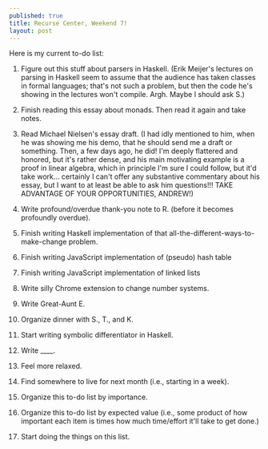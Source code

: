 ```yaml
---
published: true
title: Recurse Center, Weekend 7!
layout: post
---
```

Here is my current to-do list:

1. Figure out this stuff about parsers in Haskell. (Erik Meijer's lectures on parsing in Haskell seem to assume that the audience has taken classes in formal languages; that's not such a problem, but then the code he's showing in the lectures won't compile. Argh. Maybe I should ask S.)

2. Finish reading this essay about monads. Then read it again and take notes.

3. Read Michael Nielsen's essay draft. (I had idly mentioned to him, when he was showing me his demo, that he should send me a draft or something. Then, a few days ago, he did! I'm deeply flattered and honored, but it's rather dense, and his main motivating example is a proof in linear algebra, which in principle I'm sure I could follow, but it'd take work... certainly I can't offer any substantive commentary about his essay, but I want to at least be able to ask him questions!!! TAKE ADVANTAGE OF YOUR OPPORTUNITIES, ANDREW!)

4. Write profound/overdue thank-you note to R. (before it becomes profoundly overdue).

5. Finish writing Haskell implementation of that all-the-different-ways-to-make-change problem. 

6. Finish writing JavaScript implementation of (pseudo) hash table

7. Finish writing JavaScript implementation of linked lists

8. Write silly Chrome extension to change number systems.

9. Write Great-Aunt E.

10. Organize dinner with S., T., and K.

11. Start writing symbolic differentiator in Haskell.

12. Write ____.

13. Feel more relaxed.

14. Find somewhere to live for next month (i.e., starting in a week).

15. Organize this to-do list by importance.

16. Organize this to-do list by expected value (i.e., some product of how important each item is times how much time/effort it'll take to get done.)

17. Start doing the things on this list.